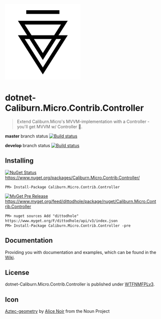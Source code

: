 ![Icon](https://raw.githubusercontent.com/dittodhole/dotnet-Caliburn.Micro.Contrib.Controller/master/assets/noun_710304_cc.png)

# dotnet-Caliburn.Micro.Contrib.Controller
> Extend Caliburn.Micro's MVVM-implementation with a Controller - you'll get MVVM w/ Controller :beers:.

**master** branch status
[![Build status](https://ci.appveyor.com/api/projects/status/7kceqcal6m29lwx5?svg=true)](//ci.appveyor.com/project/dittodhole/dotnet-caliburn-micro-contrib-controller)

**develop** branch status
[![Build status](https://ci.appveyor.com/api/projects/status/7kceqcal6m29lwx5/branch/develop?svg=true)](//ci.appveyor.com/project/dittodhole/dotnet-caliburn-micro-contrib-controller/branch/develop)

## Installing

[![NuGet Status](http://img.shields.io/nuget/v/Caliburn.Micro.Contrib.Controller.svg?style=flat-square)](//www.nuget.org/packages/Caliburn.Micro.Contrib.Controller/)
https://www.nuget.org/packages/Caliburn.Micro.Contrib.Controller/

    PM> Install-Package Caliburn.Micro.Contrib.Controller

[![MyGet Pre Release](https://img.shields.io/myget/dittodhole/vpre/Caliburn.Micro.Contrib.Controller.svg)](//www.myget.org/feed/dittodhole/package/nuget/Caliburn.Micro.Contrib.Controller)
https://www.myget.org/feed/dittodhole/package/nuget/Caliburn.Micro.Contrib.Controller

    PM> nuget sources Add "dittodhole" https://www.myget.org/F/dittodhole/api/v3/index.json
    PM> Install-Package Caliburn.Micro.Contrib.Controller -pre

## Documentation

Providing you with documentation and examples, which can be found in the [Wiki](//github.com/dittodhole/dotnet-Caliburn.Micro.Contrib.Controller/wiki).

## License

dotnet-Caliburn.Micro.Contrib.Controller is published under [WTFNMFPLv3](//github.com/dittodhole/WTFNMFPLv3).

## Icon

[Aztec-geometry](//thenounproject.com/term/aztec-geometry/710304/) by [Alice Noir](//thenounproject.com/AliceNoir/) from the Noun Project

